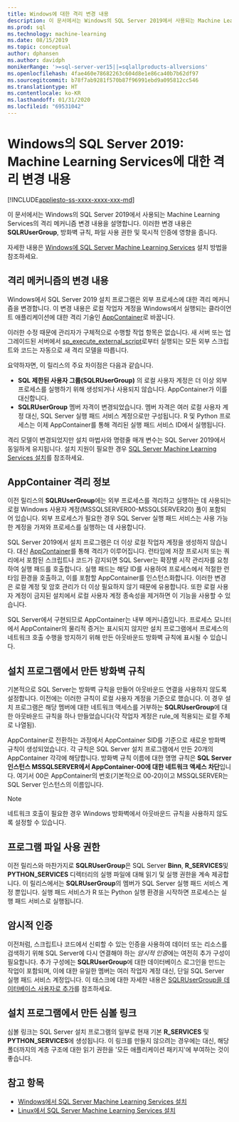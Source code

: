 ```yaml
---
title: Windows에 대한 격리 변경 내용
description: 이 문서에서는 Windows의 SQL Server 2019에서 사용되는 Machine Learning Services의 격리 메커니즘 변경 내용을 설명합니다. 이러한 변경 내용은 SQLRUserGroup, 방화벽 규칙, 파일 사용 권한 및 묵시적 인증에 영향을 줍니다.
ms.prod: sql
ms.technology: machine-learning
ms.date: 08/15/2019
ms.topic: conceptual
author: dphansen
ms.author: davidph
monikerRange: '>=sql-server-ver15||=sqlallproducts-allversions'
ms.openlocfilehash: 4fae460e78682263c604d8e1e86ca40b7b62df97
ms.sourcegitcommit: b78f7ab9281f570b87f96991ebd9a095812cc546
ms.translationtype: HT
ms.contentlocale: ko-KR
ms.lasthandoff: 01/31/2020
ms.locfileid: "69531042"
---
```

# <a name="sql-server-2019-on-windows-isolation-changes-for-machine-learning-services"></a>Windows의 SQL Server 2019: Machine Learning Services에 대한 격리 변경 내용
[!INCLUDE[appliesto-ss-xxxx-xxxx-xxx-md](../../includes/appliesto-ss-xxxx-xxxx-xxx-md.md)]

이 문서에서는 Windows의 SQL Server 2019에서 사용되는 Machine Learning Services의 격리 메커니즘 변경 내용을 설명합니다. 이러한 변경 내용은 **SQLRUserGroup**, 방화벽 규칙, 파일 사용 권한 및 묵시적 인증에 영향을 줍니다.

자세한 내용은 [Windows에 SQL Server Machine Learning Services](sql-machine-learning-services-windows-install.md) 설치 방법을 참조하세요.

## <a name="changes-to-isolation-mechanism"></a>격리 메커니즘의 변경 내용

Windows에서 SQL Server 2019 설치 프로그램은 외부 프로세스에 대한 격리 메커니즘을 변경합니다. 이 변경 내용은 로컬 작업자 계정을 Windows에서 실행되는 클라이언트 애플리케이션에 대한 격리 기술인 [AppContainer](https://docs.microsoft.com/windows/desktop/secauthz/appcontainer-isolation)로 바꿉니다. 

이러한 수정 때문에 관리자가 구체적으로 수행할 작업 항목은 없습니다. 새 서버 또는 업그레이드된 서버에서 [sp_execute_external_script](../../relational-databases/system-stored-procedures/sp-execute-external-script-transact-sql.md)로부터 실행되는 모든 외부 스크립트와 코드는 자동으로 새 격리 모델을 따릅니다. 

요약하자면, 이 릴리스의 주요 차이점은 다음과 같습니다.

+ **SQL 제한된 사용자 그룹(SQLRUserGroup)** 의 로컬 사용자 계정은 더 이상 외부 프로세스를 실행하기 위해 생성되거나 사용되지 않습니다. AppContainer가 이를 대신합니다.
+ **SQLRUserGroup** 멤버 자격이 변경되었습니다. 멤버 자격은 여러 로컬 사용자 계정 대신, SQL Server 실행 패드 서비스 계정으로만 구성됩니다. R 및 Python 프로세스는 이제 AppContainer를 통해 격리된 실행 패드 서비스 ID에서 실행됩니다.

격리 모델이 변경되었지만 설치 마법사와 명령줄 매개 변수는 SQL Server 2019에서 동일하게 유지됩니다. 설치 지원이 필요한 경우 [SQL Server Machine Learning Services 설치](sql-machine-learning-services-windows-install.md)를 참조하세요.

## <a name="about-appcontainer-isolation"></a>AppContainer 격리 정보

이전 릴리스의 **SQLRUserGroup**에는 외부 프로세스를 격리하고 실행하는 데 사용되는 로컬 Windows 사용자 계정(MSSQLSERVER00-MSSQLSERVER20) 풀이 포함되어 있습니다. 외부 프로세스가 필요한 경우 SQL Server 실행 패드 서비스는 사용 가능한 계정을 가져와 프로세스를 실행하는 데 사용합니다. 

SQL Server 2019에서 설치 프로그램은 더 이상 로컬 작업자 계정을 생성하지 않습니다. 대신 [AppContainer](https://docs.microsoft.com/windows/desktop/secauthz/appcontainer-isolation)를 통해 격리가 이루어집니다. 런타임에 저장 프로시저 또는 쿼리에서 포함된 스크립트나 코드가 감지되면 SQL Server는 확장별 시작 관리자를 요청하여 실행 패드를 호출합니다. 실행 패드는 해당 ID를 사용하여 프로세스에서 적절한 런타임 환경을 호출하고, 이를 포함할 AppContainer를 인스턴스화합니다. 이러한 변경은 로컬 계정 및 암호 관리가 더 이상 필요하지 않기 때문에 유용합니다. 또한 로컬 사용자 계정이 금지된 설치에서 로컬 사용자 계정 종속성을 제거하면 이 기능을 사용할 수 있습니다.

SQL Server에서 구현되므로 AppContainer는 내부 메커니즘입니다. 프로세스 모니터에서 AppContainer의 물리적 증거는 표시되지 않지만 설치 프로그램에서 프로세스의 네트워크 호출 수행을 방지하기 위해 만든 아웃바운드 방화벽 규칙에 표시될 수 있습니다.

## <a name="firewall-rules-created-by-setup"></a>설치 프로그램에서 만든 방화벽 규칙

기본적으로 SQL Server는 방화벽 규칙을 만들어 아웃바운드 연결을 사용하지 않도록 설정합니다. 이전에는 이러한 규칙이 로컬 사용자 계정을 기준으로 했습니다. 이 경우 설치 프로그램은 해당 멤버에 대한 네트워크 액세스를 거부하는 **SQLRUserGroup**에 대한 아웃바운드 규칙을 하나 만들었습니다(각 작업자 계정은 rule_에 적용되는 로컬 주체로 나열됨). 

AppContainer로 전환하는 과정에서 AppContainer SID를 기준으로 새로운 방화벽 규칙이 생성되었습니다. 각 규칙은 SQL Server 설치 프로그램에서 만든 20개의 AppContainer 각각에 해당합니다. 방화벽 규칙 이름에 대한 명명 규칙은 **SQL Server 인스턴스 MSSQLSERVER에서 AppContainer-00에 대한 네트워크 액세스 차단**입니다. 여기서 00은 AppContainer의 번호(기본적으로 00-20)이고 MSSQLSERVER는 SQL Server 인스턴스의 이름입니다. 

> [!Note]
> 네트워크 호출이 필요한 경우 Windows 방화벽에서 아웃바운드 규칙을 사용하지 않도록 설정할 수 있습니다.

## <a name="program-file-permissions"></a>프로그램 파일 사용 권한

이전 릴리스와 마찬가지로 **SQLRUserGroup**은 SQL Server **Binn**, **R_SERVICES**및 **PYTHON_SERVICES** 디렉터리의 실행 파일에 대해 읽기 및 실행 권한을 계속 제공합니다. 이 릴리스에서는 **SQLRUserGroup**의 멤버가 SQL Server 실행 패드 서비스 계정 뿐입니다.  실행 패드 서비스가 R 또는 Python 실행 환경을 시작하면 프로세스는 실행 패드 서비스로 실행됩니다.

## <a name="implied-authentication"></a>암시적 인증

이전처럼, 스크립트나 코드에서 신뢰할 수 있는 인증을 사용하여 데이터 또는 리소스를 검색하기 위해 SQL Server에 다시 연결해야 하는 *암시적 인증*에는 여전히 추가 구성이 필요합니다. 추가 구성에는 **SQLRUserGroup**에 대한 데이터베이스 로그인을 만드는 작업이 포함되며, 이에 대한 유일한 멤버는 여러 작업자 계정 대신, 단일 SQL Server 실행 패드 서비스 계정입니다. 이 태스크에 대한 자세한 내용은 [SQLRUserGroup을 데이터베이스 사용자로 추가](../security/create-a-login-for-sqlrusergroup.md)를 참조하세요.


## <a name="symbolic-link-created-by-setup"></a>설치 프로그램에서 만든 심볼 링크

심볼 링크는 SQL Server 설치 프로그램의 일부로 현재 기본 **R_SERVICES** 및 **PYTHON_SERVICES**에 생성됩니다. 이 링크를 만들지 않으려는 경우에는 대신, 해당 폴더까지의 계층 구조에 대한 읽기 권한을 '모든 애플리케이션 패키지'에 부여하는 것이 좋습니다.


## <a name="see-also"></a>참고 항목

+ [Windows에서 SQL Server Machine Learning Services 설치](sql-machine-learning-services-windows-install.md)
+ [Linux에서 SQL Server Machine Learning Services 설치](../../linux/sql-server-linux-setup-machine-learning.md)
